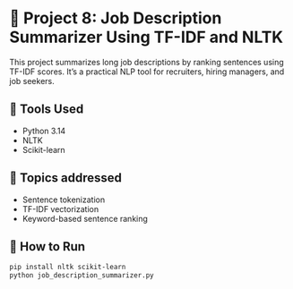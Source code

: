 # 📝 Project 8: Job Description Summarizer Using TF-IDF and NLTK

This project summarizes long job descriptions by ranking sentences using TF-IDF scores. It’s a practical NLP tool for recruiters, hiring managers, and job seekers.

## 🔧 Tools Used
- Python 3.14
- NLTK
- Scikit-learn

## 🧠 Topics addressed
- Sentence tokenization
- TF-IDF vectorization
- Keyword-based sentence ranking

## 🚀 How to Run
```bash
pip install nltk scikit-learn
python job_description_summarizer.py